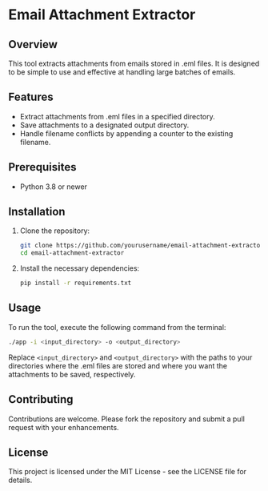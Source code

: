 
# Email Attachment Extractor

## Overview
This tool extracts attachments from emails stored in .eml files. It is designed to be simple to use and effective at handling large batches of emails.

## Features
- Extract attachments from .eml files in a specified directory.
- Save attachments to a designated output directory.
- Handle filename conflicts by appending a counter to the existing filename.

## Prerequisites
- Python 3.8 or newer

## Installation

1. Clone the repository:
   ```bash
   git clone https://github.com/yourusername/email-attachment-extractor.git
   cd email-attachment-extractor
   ```

2. Install the necessary dependencies:
   ```bash
   pip install -r requirements.txt
   ```

## Usage

To run the tool, execute the following command from the terminal:
```bash
./app -i <input_directory> -o <output_directory>
```
Replace `<input_directory>` and `<output_directory>` with the paths to your directories where the .eml files are stored and where you want the attachments to be saved, respectively.

## Contributing
Contributions are welcome. Please fork the repository and submit a pull request with your enhancements.

## License
This project is licensed under the MIT License - see the LICENSE file for details.
